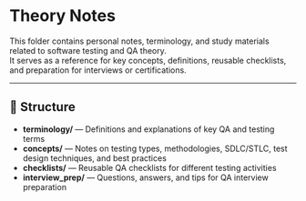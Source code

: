 # Theory Notes

This folder contains personal notes, terminology, and study materials related to software testing and QA theory.  
It serves as a reference for key concepts, definitions, reusable checklists, and preparation for interviews or certifications.

---

## 📂 Structure

- **terminology/** — Definitions and explanations of key QA and testing terms  
- **concepts/** — Notes on testing types, methodologies, SDLC/STLC, test design techniques, and best practices  
- **checklists/** — Reusable QA checklists for different testing activities  
- **interview_prep/** — Questions, answers, and tips for QA interview preparation


